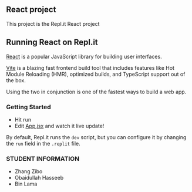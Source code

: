 ## React project

This project is the Repl.it React project

## Running React on Repl.it

[React](https://reactjs.org/) is a popular JavaScript library for building user interfaces.

[Vite](https://vitejs.dev/) is a blazing fast frontend build tool that includes features like Hot Module Reloading (HMR), optimized builds, and TypeScript support out of the box.

Using the two in conjunction is one of the fastest ways to build a web app.

### Getting Started
- Hit run
- Edit [App.jsx](#src/App.jsx) and watch it live update!

By default, Repl.it runs the `dev` script, but you can configure it by changing the `run` field in the `.replit` file.

### STUDENT INFORMATION
- Zhang Zibo
- Obaidullah Hasseeb
- Bin Lama
